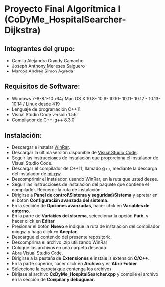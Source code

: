 # Proyecto Final Algorítmica I (CoDyMe_HospitalSearcher-Dijkstra)

## Integrantes del grupo:

- Camila Alejandra Grandy Camacho
- Joseph Anthony Meneses Salguero
- Marcos Andres Simon Agreda

## Requisitos de Software:
 
 - Windows 7-8-8.1-10 x64/ Mac OS X 10.8- 10.9- 10.10- 10.11- 10.12 - 10.13- 10.14 / Linux desde 4.19
 - Lenguaje de programación C++11
 - Visual Studio Code versión 1.56
 - Compilador de C++: g++ 8.3.0


## Instalación:

- Descargar e instalar [WinRar](https://www.winrar.es/descargas).
- Descargar la última versión disponible de [Visual Studio Code](https://code.visualstudio.com/).
- Seguir las instrucciones de instalación que proporciona el instalador de Visual Studio Code.
- Descargar el compilador de C++11, llamado g++, mediante la descarga del instalador de [mingw](https://www.fdi.ucm.es/profesor/luis/fp/devtools/MinGW.html).
- Descomprimir el instalador, usando WinRar, en la ruta que usted desee.
- Seguir las instrucciones de instalación del paquete que contiene el compilador. Recuerde la ruta de instalación.
- Dirigirse a **Panel de control\Sistema y seguridad\Sistema** y apretar en el botón **Configuración avanzada del sistema**.
- En la sección de **Opciones avanzadas**, hacer click en **Variables de entorno**.
- En la parte de **Variables del sistema**, seleccionar la opción **Path**, y hacer click en **Editar**.
- Presionar el botón **Nuevo** e indique la ruta de instalación del compilador mingw, y haga click en **Aceptar**.
- Descargue el contenido del presente repositorio.
- Descomprima el archivo .zip utilizando WinRar
- Coloque los archivos en una carpeta deseada.
- Abra Visual Studio Code.
- Dirigirse a la pestaña de **Extensiones** e instale la extensión **C/C++**.
- En la parte superior, hacer click en **Archivo** y en **Abrir Folder**
- Seleccione la carpeta que contenga los archivos
- Diríjase al archivo **CoDyMe_HospitalSearcher.cpp** y compile el archivo en la sección de **Compilar y debuguear**.






